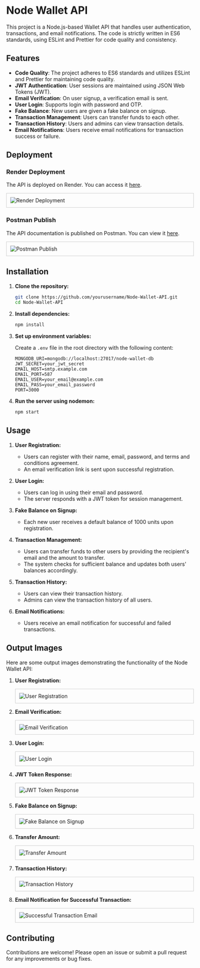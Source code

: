# Node Wallet API

This project is a Node.js-based Wallet API that handles user authentication, transactions, and email notifications. The code is strictly written in ES6 standards, using ESLint and Prettier for code quality and consistency.

## Features

- **Code Quality**: The project adheres to ES6 standards and utilizes ESLint and Prettier for maintaining code quality.
- **JWT Authentication**: User sessions are maintained using JSON Web Tokens (JWT).
- **Email Verification**: On user signup, a verification email is sent.
- **User Login**: Supports login with password and OTP.
- **Fake Balance**: New users are given a fake balance on signup.
- **Transaction Management**: Users can transfer funds to each other.
- **Transaction History**: Users and admins can view transaction details.
- **Email Notifications**: Users receive email notifications for transaction success or failure.

## Deployment

### Render Deployment

The API is deployed on Render. You can access it [here](https://node-wallet-api.onrender.com).

<div style="border: 1px solid #ccc; padding: 10px;">
    <img src="images/render_deployment.png" alt="Render Deployment">
</div>

### Postman Publish

The API documentation is published on Postman. You can view it [here](https://documenter.getpostman.com/view/36718380/2sA3e5c7ss).

<div style="border: 1px solid #ccc; padding: 10px;">
    <img src="images/postman_publish.png" alt="Postman Publish">
</div>

## Installation

1. **Clone the repository:**
    ```bash
    git clone https://github.com/yourusername/Node-Wallet-API.git
    cd Node-Wallet-API
    ```

2. **Install dependencies:**
    ```bash
    npm install
    ```

3. **Set up environment variables:**

    Create a `.env` file in the root directory with the following content:

    ```
    MONGODB_URI=mongodb://localhost:27017/node-wallet-db
    JWT_SECRET=your_jwt_secret
    EMAIL_HOST=smtp.example.com
    EMAIL_PORT=587
    EMAIL_USER=your_email@example.com
    EMAIL_PASS=your_email_password
    PORT=3000
    ```

4. **Run the server using nodemon:**
    ```bash
    npm start
    ```

## Usage

1. **User Registration:**
    - Users can register with their name, email, password, and terms and conditions agreement.
    - An email verification link is sent upon successful registration.

2. **User Login:**
    - Users can log in using their email and password.
    - The server responds with a JWT token for session management.

3. **Fake Balance on Signup:**
    - Each new user receives a default balance of 1000 units upon registration.

4. **Transaction Management:**
    - Users can transfer funds to other users by providing the recipient's email and the amount to transfer.
    - The system checks for sufficient balance and updates both users' balances accordingly.

5. **Transaction History:**
    - Users can view their transaction history.
    - Admins can view the transaction history of all users.

6. **Email Notifications:**
    - Users receive an email notification for successful and failed transactions.

## Output Images

Here are some output images demonstrating the functionality of the Node Wallet API:

1. **User Registration:**
   <div style="border: 1px solid #ccc; padding: 10px;">
       <img src="images/user_registration.png" alt="User Registration">
   </div>

2. **Email Verification:**
   <div style="border: 1px solid #ccc; padding: 10px;">
       <img src="images/email_verification.png" alt="Email Verification">
   </div>

3. **User Login:**
   <div style="border: 1px solid #ccc; padding: 10px;">
       <img src="images/user_login.png" alt="User Login">
   </div>

4. **JWT Token Response:**
   <div style="border: 1px solid #ccc; padding: 10px;">
       <img src="images/jwt_token_response.png" alt="JWT Token Response">
   </div>

5. **Fake Balance on Signup:**
   <div style="border: 1px solid #ccc; padding: 10px;">
       <img src="images/fake_balance_signup.png" alt="Fake Balance on Signup">
   </div>

6. **Transfer Amount:**
   <div style="border: 1px solid #ccc; padding: 10px;">
       <img src="images/transfer_amount.png" alt="Transfer Amount">
   </div>

7. **Transaction History:**
   <div style="border: 1px solid #ccc; padding: 10px;">
       <img src="images/transaction_history.png" alt="Transaction History">
   </div>

8. **Email Notification for Successful Transaction:**
   <div style="border: 1px solid #ccc; padding: 10px;">
       <img src="images/successful_transaction_email.png" alt="Successful Transaction Email">
   </div>

## Contributing

Contributions are welcome! Please open an issue or submit a pull request for any improvements or bug fixes.
